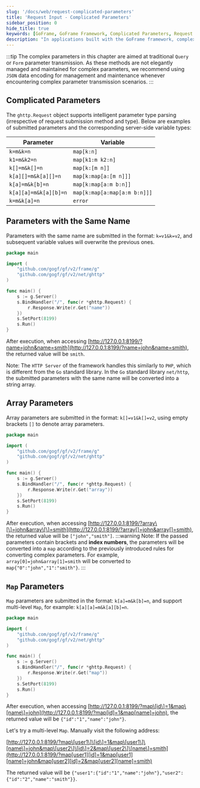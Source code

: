 ```yaml
---
slug: '/docs/web/request-complicated-parameters'
title: 'Request Input - Complicated Parameters'
sidebar_position: 0
hide_title: true
keywords: [GoFrame, GoFrame Framework, Complicated Parameters, Request Input, Query Parameters, Form Parameters, JSON Data, HTTP Server, Array Parameters, Map Parameters]
description: "In applications built with the GoFrame framework, complex parameter transmission is achieved through Query or Form parameters. The document details the submission formats and server-side parsing methods for parameters with the same name, array parameters, and Map parameters, along with code examples. It is recommended to manage and maintain complex parameter transmission using JSON data encoding whenever possible."
---
```

:::tip
The complex parameters in this chapter are aimed at traditional `Query` or `Form` parameter transmission. As these methods are not elegantly managed and maintained for complex parameters, we recommend using `JSON` data encoding for management and maintenance whenever encountering complex parameter transmission scenarios.
:::
## Complicated Parameters

The `ghttp.Request` object supports intelligent parameter type parsing (irrespective of request submission method and type). Below are examples of submitted parameters and the corresponding server-side variable types:

| Parameter | Variable |
| --- | --- |
| `k=m&k=n` | `map[k:n]` |
| `k1=m&k2=n` | `map[k1:m k2:n]` |
| `k[]=m&k[]=n` | `map[k:[m n]]` |
| `k[a][]=m&k[a][]=n` | `map[k:map[a:[m n]]]` |
| `k[a]=m&k[b]=n` | `map[k:map[a:m b:n]]` |
| `k[a][a]=m&k[a][b]=n` | `map[k:map[a:map[a:m b:n]]]` |
| `k=m&k[a]=n` | `error` |

## Parameters with the Same Name

Parameters with the same name are submitted in the format: `k=v1&k=v2`, and subsequent variable values will overwrite the previous ones.

```go
package main

import (
    "github.com/gogf/gf/v2/frame/g"
    "github.com/gogf/gf/v2/net/ghttp"
)

func main() {
    s := g.Server()
    s.BindHandler("/", func(r *ghttp.Request) {
        r.Response.Write(r.Get("name"))
    })
    s.SetPort(8199)
    s.Run()
}
```

After execution, when accessing [http://127.0.0.1:8199/?name=john&name=smith](http://127.0.0.1:8199/?name=john&name=smith), the returned value will be `smith`.

Note: The `HTTP Server` of the framework handles this similarly to `PHP`, which is different from the `Go` standard library. In the `Go` standard library `net/http`, the submitted parameters with the same name will be converted into a string array.

## Array Parameters

Array parameters are submitted in the format: `k[]=v1&k[]=v2`, using empty brackets `[]` to denote array parameters.

```go
package main

import (
    "github.com/gogf/gf/v2/frame/g"
    "github.com/gogf/gf/v2/net/ghttp"
)

func main() {
    s := g.Server()
    s.BindHandler("/", func(r *ghttp.Request) {
        r.Response.Write(r.Get("array"))
    })
    s.SetPort(8199)
    s.Run()
}
```

After execution, when accessing [http://127.0.0.1:8199/?array\[\]=john&array\[\]=smith](http://127.0.0.1:8199/?array[]=john&array[]=smith), the returned value will be `["john","smith"]`.
:::warning
Note: If the passed parameters contain brackets and **index numbers**, the parameters will be converted into a `map` according to the previously introduced rules for converting complex parameters. For example, `array[0]=john&array[1]=smith` will be converted to `map{"0":"john","1":"smith"}`.
:::
## `Map` Parameters

`Map` parameters are submitted in the format: `k[a]=m&k[b]=n`, and support multi-level `Map`, for example: `k[a][a]=m&k[a][b]=n`.

```go
package main

import (
    "github.com/gogf/gf/v2/frame/g"
    "github.com/gogf/gf/v2/net/ghttp"
)

func main() {
    s := g.Server()
    s.BindHandler("/", func(r *ghttp.Request) {
        r.Response.Write(r.Get("map"))
    })
    s.SetPort(8199)
    s.Run()
}
```

After execution, when accessing [http://127.0.0.1:8199/?map\[id\]=1&map\[name\]=john](http://127.0.0.1:8199/?map[id]=1&map[name]=john), the returned value will be `{"id":"1","name":"john"}`.

Let's try a multi-level `Map`. Manually visit the following address:

[http://127.0.0.1:8199/?map\[user1\]\[id\]=1&map\[user1\]\[name\]=john&map\[user2\]\[id\]=2&map\[user2\]\[name\]=smith](http://127.0.0.1:8199/?map[user1][id]=1&map[user1][name]=john&map[user2][id]=2&map[user2][name]=smith)

The returned value will be `{"user1":{"id":"1","name":"john"},"user2":{"id":"2","name":"smith"}}`.